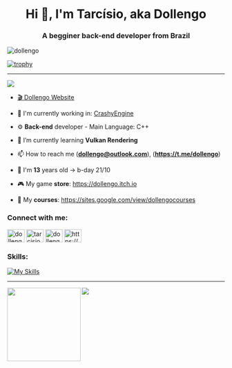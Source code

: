 <h1 align="center">Hi 👋, I'm Tarcísio, aka Dollengo</h1>
<h3 align="center">A begginer back-end developer from Brazil</h3>

<p align="left">
    <img src="https://komarev.com/ghpvc/?username=dollengo&label=Views&color=0e75b6&style=flat-square" alt="dollengo" />
</p>

[![trophy](https://github-profile-trophy.vercel.app/?username=dollengo&theme=gruvbox)](https://github.com/dollengo)

*****

<a href="https://ko-fi.com/dollengo">
    <img src="https://img.shields.io/badge/sponsor-30363D?style=for-the-badge&logo=GitHub-Sponsors&logoColor=#white" />

- 🎬 [Dollengo Website](https://dollengo.vercel.app)

- 🔨 I'm currently working in: [CrashyEngine](https://crashyengine.vercel.app)

- ⚙️ **Back-end** developer - Main Language: C++

- 🌱 I’m currently learning **Vulkan Rendering**

- 📫 How to reach me (**dollengo@outlook.com**), (**https://t.me/dollengo**)

- 📅 I'm **13** years old -> b-day 21/10

- 🎮 My game **store**: https://dollengo.itch.io

- 📖 My **courses**: https://sites.google.com/view/dollengocourses


<h3 align="left">Connect with me:</h3>
<p align="left">
<a href="https://dev.to/dollengo" target="blank"><img align="center" src="https://skillicons.dev/icons?i=devto" alt="dollengo" height="30" width="40" /></a>
<a href="https://instagram.com/tarcisiooo__" target="blank"><img align="center" src="https://skillicons.dev/icons?i=instagram" alt="tarcisiooo__" height="30" width="40" /></a>
<a href="https://www.youtube.com/c/dollengo" target="blank"><img align="center" src="https://raw.githubusercontent.com/rahuldkjain/github-profile-readme-generator/master/src/images/icons/Social/youtube.svg" alt="dollengo" height="30" width="40" /></a>
<a href="https://discord.com/invite/PTG6XcRd" target="blank"><img align="center" src="https://skillicons.dev/icons?i=discord" alt="https://discord.gg/anPFpENqdw" height="30" width="40" /></a>
</p>

<h3 align="left">Skills:</h3>

[![My Skills](https://skillicons.dev/icons?i=c,cpp,python,linux,blender,docker,bash,cmake,git,github,godot,unreal&perline=4)](https://skillicons.dev)

******

<div>
  <img height="170" align="left" src="https://github-readme-stats.vercel.app/api?username=dollengo&count_private=true&include_all_commits=true" />
  <img src="https://github-readme-stats.vercel.app/api/top-langs/?username=dollengo&layout=compact" />
</div>
